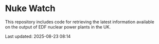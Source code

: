 # Nuke Watch

This repository includes code for retrieving the latest information available on the output of EDF nuclear power plants in the UK.

Last updated: 2025-08-23 08:14